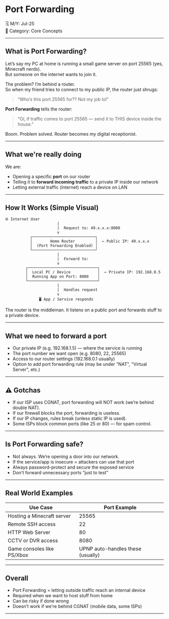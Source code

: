# Port Forwarding

🗓️ M/Y: Jul-25  
📂 Category: Core Concepts  

---

## What is Port Forwarding?

Let’s say my PC at home is running a small game server on port 25565 (yes, Minecraft nerds).  
But someone on the internet wants to join it.

The problem? I’m behind a router.  
So when my friend tries to connect to my public IP, the router just shrugs:  
> “Who’s this port 25565 for?? Not my job lol”

**Port Forwarding** tells the router:  
> “Oi, if traffic comes to port 25565 — send it to THIS device inside the house.”

Boom. Problem solved. Router becomes my digital receptionist.

---

## What we're really doing

We are:
- Opening a specific **port** on our router
- Telling it to **forward incoming traffic** to a private IP inside our network
- Letting external traffic (internet) reach a device on LAN

---

## How It Works (Simple Visual)


```
🌐 Internet User
                       |
                       |  Request to: 49.x.x.x:8080
                       v
           ┌────────────────────────────┐
           │        Home Router         │  ← Public IP: 49.x.x.x
           │  (Port Forwarding Enabled) │
           └────────────────────────────┘
                       |
                       |  Forward to:
                       v
         ┌───────────────────────────────┐
         │  Local PC / Device            │  ← Private IP: 192.168.0.5
         │  Running App on Port: 8080    │
         └───────────────────────────────┘
                       |
                       |  Handles request
                       v
               🖥️ App / Service responds
```

The router is the middleman. It listens on a public port and forwards stuff to a private device.


---

## What we need to forward a port

- Our private IP (e.g. 192.168.1.5) — where the service is running
- The port number we want open (e.g. 8080, 22, 25565)
- Access to our router settings (192.168.0.1 usually)
- Option to add port forwarding rule (may be under "NAT", "Virtual Server", etc.)



---

## ⚠️ Gotchas

- If our ISP uses CGNAT, port forwarding will NOT work (we’re behind double NAT).
- If our firewall blocks the port, forwarding is useless.
- If our IP changes, rules break (unless static IP is used).
- Some ISPs block common ports (like 25 or 80) — for spam control.



---

## Is Port Forwarding safe?

- Not always. We’re opening a door into our network.
- If the service/app is insecure = attackers can use that port
- Always password-protect and secure the exposed service
- Don't forward unnecessary ports “just to test”



---

## Real World Examples

| Use Case	| Port Example |
|------------|--------------|
| Hosting a Minecraft server |	25565 |
| Remote SSH access | 22 |
| HTTP Web Server |	80 |
| CCTV or DVR access	| 8080 |
| Game consoles like PS/Xbox |	UPNP auto-handles these (usually) |



---

## Overall

- Port Forwarding = letting outside traffic reach an internal device
- Required when we want to host stuff from home
- Can be risky if done wrong
- Doesn’t work if we're behind CGNAT (mobile data, some ISPs)

---
